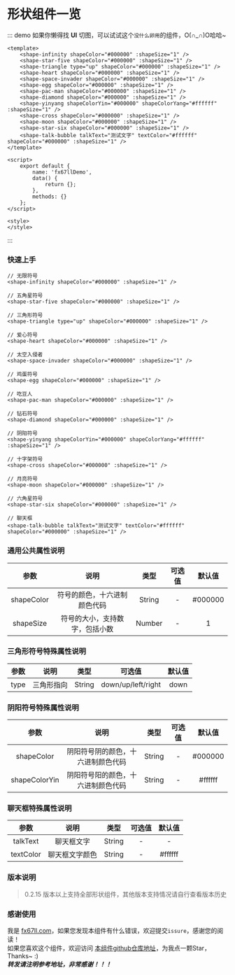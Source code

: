 # 形状组件一览

::: demo​ 如果你懒得找 **UI** 切图，可以试试这个`没什么卵用`的组件，O(∩_∩)O哈哈~
```vue
<template>
	<shape-infinity shapeColor="#000000" :shapeSize="1" />
	<shape-star-five shapeColor="#000000" :shapeSize="1" />
	<shape-triangle type="up" shapeColor="#000000" :shapeSize="1" />
	<shape-heart shapeColor="#000000" :shapeSize="1" />
	<shape-space-invader shapeColor="#000000" :shapeSize="1" />
	<shape-egg shapeColor="#000000" :shapeSize="1" />
	<shape-pac-man shapeColor="#000000" :shapeSize="1" />
	<shape-diamond shapeColor="#000000" :shapeSize="1" />
	<shape-yinyang shapeColorYin="#000000" shapeColorYang="#ffffff" :shapeSize="1" />
	<shape-cross shapeColor="#000000" :shapeSize="1" />
	<shape-moon shapeColor="#000000" :shapeSize="1" />
	<shape-star-six shapeColor="#000000" :shapeSize="1" />
	<shape-talk-bubble talkText="测试文字" textColor="#ffffff" shapeColor="#000000" :shapeSize="1" />
</template>

<script>
	export default {
		name: 'fx67llDemo',
		data() {
			return {};
		},
		methods: {}
	};
</script>

<style>
</style>
```
:::

### 快速上手
```Vue
// 无限符号
<shape-infinity shapeColor="#000000" :shapeSize="1" />

// 五角星符号
<shape-star-five shapeColor="#000000" :shapeSize="1" />

// 三角形符号
<shape-triangle type="up" shapeColor="#000000" :shapeSize="1" />

// 爱心符号
<shape-heart shapeColor="#000000" :shapeSize="1" />

// 太空入侵者
<shape-space-invader shapeColor="#000000" :shapeSize="1" />

// 鸡蛋符号
<shape-egg shapeColor="#000000" :shapeSize="1" />

// 吃豆人
<shape-pac-man shapeColor="#000000" :shapeSize="1" />

// 钻石符号
<shape-diamond shapeColor="#000000" :shapeSize="1" />

// 阴阳符号
<shape-yinyang shapeColorYin="#000000" shapeColorYang="#ffffff" :shapeSize="1" />

// 十字架符号
<shape-cross shapeColor="#000000" :shapeSize="1" />

// 月亮符号
<shape-moon shapeColor="#000000" :shapeSize="1" />

// 六角星符号
<shape-star-six shapeColor="#000000" :shapeSize="1" />

// 聊天框
<shape-talk-bubble talkText="测试文字" textColor="#ffffff" shapeColor="#000000" :shapeSize="1" />
```

### 通用公共属性说明
|  参数   | 说明  |  类型  |  可选值  |  默认值  |
|  :----:  |  :----:  |  :----:  |  :----:  |  :----:  |
|  shapeColor  |  符号的颜色，十六进制颜色代码  |  String  |  -  |  #000000  |
|  shapeSize  |  符号的大小，支持数字，包括小数  |  Number  |  -  |  1  |

### 三角形符号特殊属性说明
|  参数   | 说明  |  类型  |  可选值  |  默认值  |
|  :----:  |  :----:  |  :----:  |  :----:  |  :----:  |
|  type  |  三角形指向  |  String  |  down/up/left/right  |  down  |

### 阴阳符号特殊属性说明
|  参数   | 说明  |  类型  |  可选值  |  默认值  |
|  :----:  |  :----:  |  :----:  |  :----:  |  :----:  |
|  shapeColor  |  阴阳符号阴的颜色，十六进制颜色代码  |  String  |  -  |  #000000  |
|  shapeColorYin  |  阴阳符号阳的颜色，十六进制颜色代码  |  String  |  -  |  #ffffff  |

### 聊天框特殊属性说明
|  参数   | 说明  |  类型  |  可选值  |  默认值  |
|  :----:  |  :----:  |  :----:  |  :----:  |  :----:  |
|  talkText  |  聊天框文字  |  String  |  -  |  -  |
|  textColor  |  聊天框文字颜色  |  String  |  -  |  #ffffff  |

### 版本说明
> 0.2.15 版本以上支持全部形状组件，其他版本支持情况请自行查看版本历史  

### 感谢使用
我是 [fx67ll.com](https://fx67ll.com)，如果您发现本组件有什么错误，欢迎提交`issure`，感谢您的阅读！  
如果您喜欢这个组件，欢迎访问 [本组件github仓库地址](https://github.com/fx67ll/fx67llVueUI)，为我点一颗Star，Thanks~ :)  
***转发请注明参考地址，非常感谢！！！***
